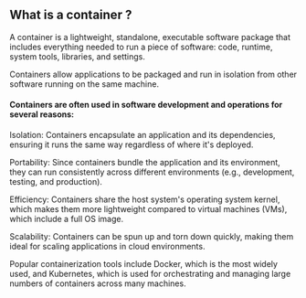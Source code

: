 ## What is a container ?


A container is a lightweight, standalone, executable software package that includes everything needed to run a piece of software: code, runtime, system tools, libraries, and settings. 

Containers allow applications to be packaged and run in isolation from other software running on the same machine.

#### Containers are often used in software development and operations for several reasons:

Isolation: Containers encapsulate an application and its dependencies, ensuring it runs the same way regardless of where it's deployed.

Portability: Since containers bundle the application and its environment, they can run consistently across different environments (e.g., development, testing, and production).

Efficiency: Containers share the host system's operating system kernel, which makes them more lightweight compared to virtual machines (VMs), which include a full OS image.

Scalability: Containers can be spun up and torn down quickly, making them ideal for scaling applications in cloud environments.

Popular containerization tools include Docker, which is the most widely used, and Kubernetes, which is used for orchestrating and managing large numbers of containers across many machines.
